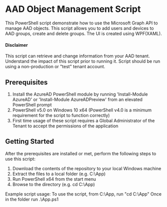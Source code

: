 # AAD Object Management Script

This PowerShell script demonstrate how to use the Microsoft Graph API to manage AAD objects.  This script allows you to add users and devices to AAD groups, create and delete groups. The UI is created using WPF(XAML).


#### Disclaimer

This script can retrieve and change information from your AAD tenant. Understand the impact of this script prior to running it. Script should be run using a non-production or "test" tenant account. 


## Prerequisites

1. Install the AzureAD PowerShell module by running 'Install-Module AzureAD' or 'Install-Module AzureADPreview' from an elevated    PowerShell prompt
2. PowerShell v5.0 on Windows 10 x64 (PowerShell v4.0 is a minimum requirement for the script to function correctly)
3. First time usage of these script requires a Global Administrator of the Tenant to accept the permissions of the application


## Getting Started

After the prerequisites are installed or met, perform the following steps to use this script:

1. Download the contents of the repository to your local Windows machine
2. Extract the files to a local folder (e.g. C:\App)
3. Run PowerShell x64 from the start menu
4. Browse to the directory (e.g. cd  C:\App)

Example script usage:
To use the script, from C:\App, run "cd C:\App"
Once in the folder run .\App.ps1 
